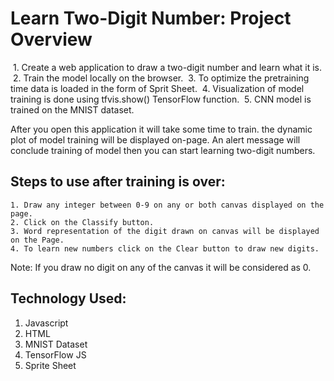 # Learn Two-Digit Number: Project Overview
 1. Create a web application to draw a two-digit number and learn what it is. 
 2. Train the model locally on the browser.
 3. To optimize the pretraining time data is loaded in the form of Sprit Sheet.
 4. Visualization of model training is done using tfvis.show() TensorFlow function.
 5. CNN model is trained on the MNIST dataset.


After you open this application it will take some time to train. the dynamic plot of model training will be displayed on-page. An alert message will conclude training of model then you can start learning two-digit numbers.
 
## Steps to use after training is over:
	1. Draw any integer between 0-9 on any or both canvas displayed on the page.
	2. Click on the Classify button.
	3. Word representation of the digit drawn on canvas will be displayed on the Page.
	4. To learn new numbers click on the Clear button to draw new digits.
Note: If you draw no digit on any of the canvas it will be considered as 0.
## Technology Used:
1. Javascript
2. HTML
3. MNIST Dataset
4. TensorFlow JS
5. Sprite Sheet
